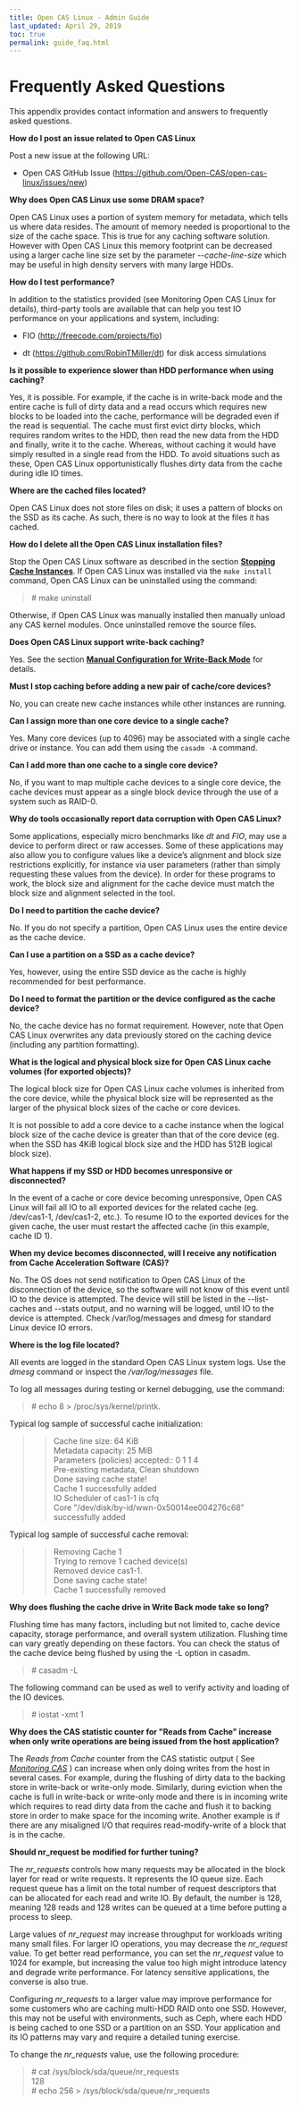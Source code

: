```yaml
---
title: Open CAS Linux - Admin Guide
last_updated: April 29, 2019
toc: true
permalink: guide_faq.html
---
```


Frequently Asked Questions
==========================

This appendix provides contact information and answers to frequently asked
questions.

**How do I post an issue related to Open CAS Linux**

Post a new issue at the following URL:  
-   Open CAS GitHub Issue (<https://github.com/Open-CAS/open-cas-linux/issues/new>)

**Why does Open CAS Linux use some DRAM space?**

Open CAS Linux uses a portion of system memory for metadata, which tells us
where data resides. The amount of memory needed is
proportional to the size of the cache space. This is true for any caching
software solution. However with Open CAS Linux this memory footprint can be decreased
using a larger cache line size set by the parameter *-\-cache-line-size* which may be useful in high density servers with many large HDDs.

**How do I test performance?**

In addition to the statistics provided (see Monitoring Open CAS Linux for details),
third-party tools are available that can help you test IO performance on your
applications and system, including:

-   FIO (<http://freecode.com/projects/fio>)

-   dt (<https://github.com/RobinTMiller/dt>) for disk access
    simulations

**Is it possible to experience slower than HDD performance when using caching?**

Yes, it is possible. For example, if the cache is in write-back mode and the
entire cache is full of dirty data and a read occurs which requires new blocks
to be loaded into the cache, performance will be degraded even if the read is
sequential. The cache must first evict dirty blocks, which requires random
writes to the HDD, then read the new data from the HDD and finally, write it to
the cache. Whereas, without caching it would have simply resulted in a single
read from the HDD. To avoid situations such as these, Open CAS Linux
opportunistically flushes dirty data from the cache during idle IO times.

**Where are the cached files located?**

Open CAS Linux does not store files on disk; it uses a pattern of blocks on the SSD
as its cache. As such, there is no way to look at the files it has cached.

**How do I delete all the Open CAS Linux installation files?**

Stop the Open CAS Linux software as described in the section [**Stopping Cache Instances**](/guide_running.html#stopping-cache-instances).
If Open CAS Linux was installed via the `make install` command, Open CAS Linux can be uninstalled using the command:
>   \# make uninstall

Otherwise, if Open CAS Linux was manually installed then manually unload any CAS kernel modules.
Once uninstalled remove the source files.


**Does Open CAS Linux support write-back caching?**

Yes. See the section [**Manual Configuration for Write-Back Mode**](/guide_configuring.html#manual-configuration-for-write-back-mode) for details.

**Must I stop caching before adding a new pair of cache/core devices?**

No, you can create new cache instances while other instances are running.

**Can I assign more than one core device to a single cache?**

Yes. Many core devices (up to 4096) may be associated with a single cache drive or instance. You can
add them using the `casadm -A` command.

**Can I add more than one cache to a single core device?**

No, if you want to map multiple cache devices to a single core device, the cache
devices must appear as a single block device through the use of a system such as
RAID-0.

**Why do tools occasionally report data corruption with Open CAS Linux?**

Some applications, especially micro benchmarks like *dt* and *FIO*, may use a
device to perform direct or raw accesses. Some of these applications may also
allow you to configure values like a device’s alignment and block size
restrictions explicitly, for instance via user parameters (rather than simply
requesting these values from the device). In order for these programs to work,
the block size and alignment for the cache device must match the block size and
alignment selected in the tool.

**Do I need to partition the cache device?**

No. If you do not specify a partition, Open CAS Linux uses the entire device as the
cache device.

**Can I use a partition on a SSD as a cache device?**

Yes, however, using the entire SSD device as the cache is highly recommended for
best performance.

**Do I need to format the partition or the device configured as the cache
device?**

No, the cache device has no format requirement. However, note that Open CAS Linux overwrites any data previously stored on the caching device (including any partition formatting).

**What is the logical and physical block size for Open CAS Linux cache volumes (for
exported objects)?**

The logical block size for Open CAS Linux cache volumes is inherited from the core
device, while the physical block size will be represented as the larger of the
physical block sizes of the cache or core devices.

It is not possible to add a core device to a cache instance when the logical
    block size of the cache device is greater than that of the core device (eg.
    when the SSD has 4KiB logical block size and the HDD has 512B logical block
    size).

**What happens if my SSD or HDD becomes unresponsive or disconnected?**

In the event of a cache or core device becoming unresponsive, Open CAS Linux will
fail all IO to all exported devices for the related cache (eg. /dev/cas1-1,
/dev/cas1-2, etc.). To resume IO to the exported devices for the given
cache, the user must restart the affected cache (in this example, cache ID 1).

**When my device becomes disconnected, will I receive any notification from
Cache Acceleration Software (CAS)?**

No. The OS does not send notification to Open CAS Linux of the disconnection of the
device, so the software will not know of this event until IO to the device is
attempted. The device will still be listed in the -\-list-caches and -\-stats
output, and no warning will be logged, until IO to the device is attempted.
Check /var/log/messages and dmesg for standard Linux device IO errors.

**Where is the log file located?**

All events are logged in the standard Open CAS Linux system logs. Use the *dmesg*
command or inspect the */var/log/messages* file.

To log all messages during testing or kernel debugging, use the command:
>\# echo 8 \> /proc/sys/kernel/printk.

Typical log sample of successful cache initialization:
>> Cache line size: 64 KiB  
>> Metadata capacity: 25 MiB  
>> Parameters (policies) accepted:: 0 1 1 4  
>> Pre-existing metadata, Clean shutdown  
>> Done saving cache state!  
>> Cache 1 successfully added  
>> IO Scheduler of cas1-1 is cfq  
>> Core "/dev/disk/by-id/wwn-0x50014ee004276c68" successfully added

Typical log sample of successful cache removal:
>> Removing Cache 1  
>> Trying to remove 1 cached device(s)  
>> Removed device cas1-1.  
>> Done saving cache state!  
>> Cache 1 successfully removed

**Why does flushing the cache drive in Write Back mode take so long?**

Flushing time has many factors, including but not limited to, cache device
capacity, storage performance, and overall system utilization. Flushing time can
vary greatly depending on these factors. You can check the status of the cache
device being flushed by using the -L option in casadm.

>   \# casadm -L

The following command can be used as well to verify activity and loading of the
IO devices.

>   \# iostat -xmt 1

**Why does the CAS statistic counter for "Reads from Cache" increase when only write operations are being issued from the host application?**

The *Reads from Cache* counter from the CAS statistic output ( See [*Monitoring CAS*](/guide_monitoring.html) ) can increase when only doing writes from the host in several cases.
For example, during the flushing of dirty data to the backing store in write-back or write-only mode.
Similarly, during eviction when the cache is full in write-back or write-only mode and there is in incoming write which requires to read dirty data from the cache and flush it to backing store in order to make space for the incoming write. Another example is if there are any misaligned I/O that requires read-modify-write of a block that is in the cache.

**Should nr_request be modified for further tuning?**

The *nr_requests* controls how many requests may be allocated in the block layer
for read or write requests. It represents the IO queue size. Each request queue
has a limit on the total number of request descriptors that can be allocated for
each read and write IO. By default, the number is 128, meaning 128 reads and 128
writes can be queued at a time before putting a process to sleep.

Large values of *nr_request* may increase throughput for workloads writing many
small files. For larger IO operations, you may decrease the *nr_request* value.
To get better read performance, you can set the *nr_request* value to 1024 for
example, but increasing the value too high might introduce latency and degrade
write performance. For latency sensitive applications, the converse is also
true.

Configuring *nr_requests* to a larger value may improve performance for some
customers who are caching multi-HDD RAID onto one SSD. However, this may not be
useful with environments, such as Ceph, where each HDD is being cached to one
SSD or a partition on an SSD. Your application and its IO patterns may vary and
require a detailed tuning exercise.

To change the *nr_requests* value, use the following procedure:
>   \# cat /sys/block/sda/queue/nr_requests  
>   128  
>   \# echo 256 \> /sys/block/sda/queue/nr_requests
